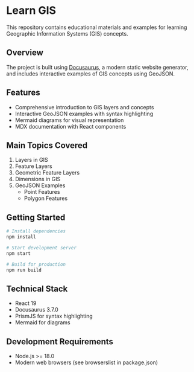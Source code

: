 # Learn GIS

This repository contains educational materials and examples for learning Geographic Information Systems (GIS) concepts.

## Overview

The project is built using [Docusaurus](https://docusaurus.io/), a modern static website generator, and includes interactive examples of GIS concepts using GeoJSON.

## Features

- Comprehensive introduction to GIS layers and concepts
- Interactive GeoJSON examples with syntax highlighting
- Mermaid diagrams for visual representation
- MDX documentation with React components

## Main Topics Covered

1. Layers in GIS
2. Feature Layers
3. Geometric Feature Layers
4. Dimensions in GIS
5. GeoJSON Examples
    - Point Features
    - Polygon Features

## Getting Started

```bash
# Install dependencies
npm install

# Start development server
npm start

# Build for production
npm run build
```

## Technical Stack

- React 19
- Docusaurus 3.7.0
- PrismJS for syntax highlighting
- Mermaid for diagrams

## Development Requirements

- Node.js >= 18.0
- Modern web browsers (see browserslist in package.json)
